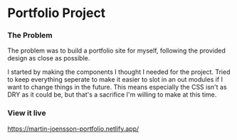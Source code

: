# Portfolio Project
### The Problem
The problem was to build a portfolio site for myself, following the provided design as close as possible.

I started by making the components I thought I needed for the project. Tried to keep everything seperate to make it easier to slot in an out modules if I want to change things in the future. This means especially the CSS isn't as DRY as it could be, but that's a sacrifice I'm willing to make at this time.

### View it live
https://martin-joensson-portfolio.netlify.app/